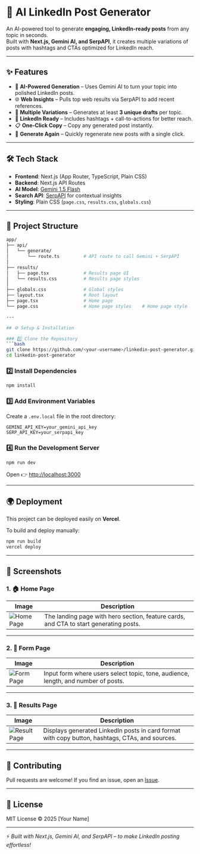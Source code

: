 

# 🚀 AI LinkedIn Post Generator

An AI-powered tool to generate **engaging, LinkedIn-ready posts** from any topic in seconds.  
Built with **Next.js, Gemini AI, and SerpAPI**, it creates multiple variations of posts with hashtags and CTAs optimized for LinkedIn reach.

---

## ✨ Features

- 🤖 **AI-Powered Generation** – Uses Gemini AI to turn your topic into polished LinkedIn posts.  
- 🌐 **Web Insights** – Pulls top web results via SerpAPI to add recent references.  
- 🌟 **Multiple Variations** – Generates at least **3 unique drafts** per topic.  
- 📝 **LinkedIn Ready** – Includes hashtags + call-to-actions for better reach.  
- 📋 **One-Click Copy** – Copy any generated post instantly.  
- 🔄 **Generate Again** – Quickly regenerate new posts with a single click.  

---

## 🛠️ Tech Stack

- **Frontend**: Next.js (App Router, TypeScript, Plain CSS)  
- **Backend**: Next.js API Routes  
- **AI Model**: [Gemini 1.5 Flash](https://deepmind.google/technologies/gemini/)  
- **Search API**: [SerpAPI](https://serpapi.com/) for contextual insights  
- **Styling**: Plain CSS (`page.css`, `results.css`, `globals.css`)  

---

## 📂 Project Structure

```bash
app/
├── api/
│   └── generate/
│       └── route.ts         # API route to call Gemini + SerpAPI
│
├── results/
│   ├── page.tsx             # Results page UI
│   └── results.css          # Results page styles
│
├── globals.css              # Global styles
├── layout.tsx               # Root layout
├── page.tsx                 # Home page
└── page.css                 # Home page styles    # Home page style

---

## ⚙️ Setup & Installation

### 1️⃣ Clone the Repository
```bash
git clone https://github.com/<your-username>/linkedin-post-generator.git
cd linkedin-post-generator
````

### 2️⃣ Install Dependencies

```bash
npm install
```

### 3️⃣ Add Environment Variables

Create a `.env.local` file in the root directory:

```env
GEMINI_API_KEY=your_gemini_api_key
SERP_API_KEY=your_serpapi_key
```

### 4️⃣ Run the Development Server

```bash
npm run dev
```

Open 👉 [http://localhost:3000](http://localhost:3000)

---

## 🌍 Deployment

This project can be deployed easily on **Vercel**.

To build and deploy manually:

```bash
npm run build
vercel deploy
```

---

## 📸 Screenshots

### 1. 🏠 Home Page
| **Image** | **Description** |
|-----------|-----------------|
| ![Home Page](https://github.com/user-attachments/assets/f3ed37ec-4cea-4c51-9e7b-fa856baf7bb9) | The landing page with hero section, feature cards, and CTA to start generating posts. |

---

### 2. 📝 Form Page
| **Image** | **Description** |
|-----------|-----------------|
| ![Form Page](https://github.com/user-attachments/assets/6f7d05c6-cba5-4ac5-a852-5f9253944f8a) | Input form where users select topic, tone, audience, length, and number of posts. |

---

### 3. 📄 Results Page
| **Image** | **Description** |
|-----------|-----------------|
| ![Result Page](https://github.com/user-attachments/assets/35697d2c-599b-404c-a075-740394a63828) | Displays generated LinkedIn posts in card format with copy button, hashtags, CTAs, and sources. |


---

## 🤝 Contributing

Pull requests are welcome!
If you find an issue, open an [Issue](https://github.com/<your-username>/linkedin-post-generator/issues).

---

## 📜 License

MIT License © 2025 \[Your Name]

---

⚡ *Built with Next.js, Gemini AI, and SerpAPI – to make LinkedIn posting effortless!*
